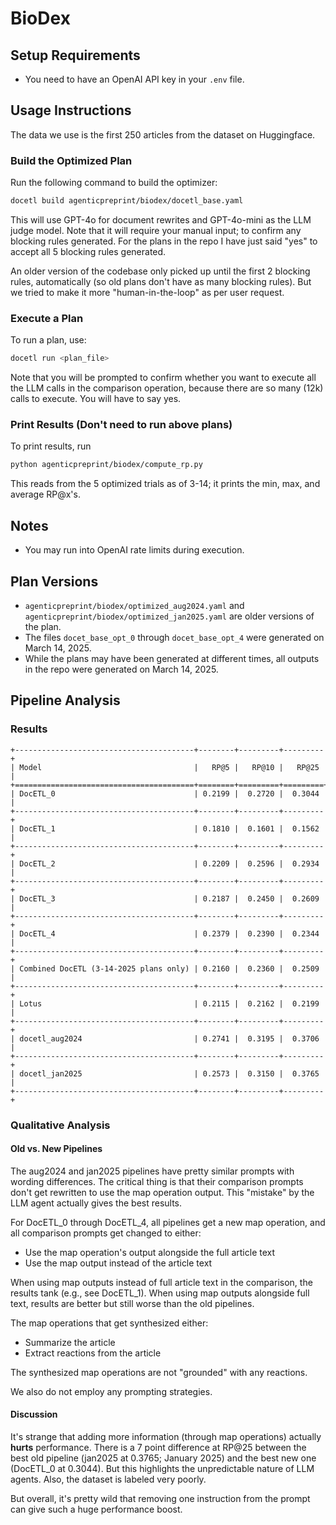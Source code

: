 # BioDex

## Setup Requirements

- You need to have an OpenAI API key in your `.env` file.

## Usage Instructions

The data we use is the first 250 articles from the dataset on Huggingface.

### Build the Optimized Plan

Run the following command to build the optimizer:

```bash
docetl build agenticpreprint/biodex/docetl_base.yaml
```

This will use GPT-4o for document rewrites and GPT-4o-mini as the LLM judge model.
Note that it will require your manual input; to confirm any blocking rules generated. For the plans in the repo I have just said "yes" to accept all 5 blocking rules generated.

An older version of the codebase only picked up until the first 2 blocking rules, automatically (so old plans don't have as many blocking rules). But we tried to make it more "human-in-the-loop" as per user request.

### Execute a Plan

To run a plan, use:

```bash
docetl run <plan_file>
```

Note that you will be prompted to confirm whether you want to execute all the LLM calls in the comparison operation, because there are so many (12k) calls to execute. You will have to say yes.

### Print Results (Don't need to run above plans)

To print results, run

```bash
python agenticpreprint/biodex/compute_rp.py
```

This reads from the 5 optimized trials as of 3-14; it prints the min, max, and average RP@x's.

## Notes

- You may run into OpenAI rate limits during execution.

## Plan Versions

- `agenticpreprint/biodex/optimized_aug2024.yaml` and `agenticpreprint/biodex/optimized_jan2025.yaml` are older versions of the plan.
- The files `docet_base_opt_0` through `docet_base_opt_4` were generated on March 14, 2025.
- While the plans may have been generated at different times, all outputs in the repo were generated on March 14, 2025.

## Pipeline Analysis

### Results

```
+----------------------------------------+--------+---------+---------+
| Model                                  |   RP@5 |   RP@10 |   RP@25 |
+========================================+========+=========+=========+
| DocETL_0                               | 0.2199 |  0.2720 |  0.3044 |
+----------------------------------------+--------+---------+---------+
| DocETL_1                               | 0.1810 |  0.1601 |  0.1562 |
+----------------------------------------+--------+---------+---------+
| DocETL_2                               | 0.2209 |  0.2596 |  0.2934 |
+----------------------------------------+--------+---------+---------+
| DocETL_3                               | 0.2187 |  0.2450 |  0.2609 |
+----------------------------------------+--------+---------+---------+
| DocETL_4                               | 0.2379 |  0.2390 |  0.2344 |
+----------------------------------------+--------+---------+---------+
| Combined DocETL (3-14-2025 plans only) | 0.2160 |  0.2360 |  0.2509 |
+----------------------------------------+--------+---------+---------+
| Lotus                                  | 0.2115 |  0.2162 |  0.2199 |
+----------------------------------------+--------+---------+---------+
| docetl_aug2024                         | 0.2741 |  0.3195 |  0.3706 |
+----------------------------------------+--------+---------+---------+
| docetl_jan2025                         | 0.2573 |  0.3150 |  0.3765 |
+----------------------------------------+--------+---------+---------+
```

### Qualitative Analysis

#### Old vs. New Pipelines

The aug2024 and jan2025 pipelines have pretty similar prompts with wording differences. The critical thing is that their comparison prompts don't get rewritten to use the map operation output. This "mistake" by the LLM agent actually gives the best results.

For DocETL_0 through DocETL_4, all pipelines get a new map operation, and all comparison prompts get changed to either:
- Use the map operation's output alongside the full article text
- Use the map output instead of the article text

When using map outputs instead of full article text in the comparison, the results tank (e.g., see DocETL_1). When using map outputs alongside full text, results are better but still  worse than the old pipelines.

The map operations that get synthesized either:
- Summarize the article
- Extract reactions from the article

The synthesized map operations are not "grounded" with any reactions.

We also do not employ any prompting strategies.

#### Discussion

It's strange that adding more information (through map operations) actually **hurts** performance. There is a 7 point difference at RP@25 between the best old pipeline (jan2025 at 0.3765; January 2025) and the best new one (DocETL_0 at 0.3044). But this highlights the unpredictable nature of LLM agents. Also, the dataset is labeled very poorly.

But overall, it's pretty wild that removing one instruction from the prompt can give such a huge performance boost. 

